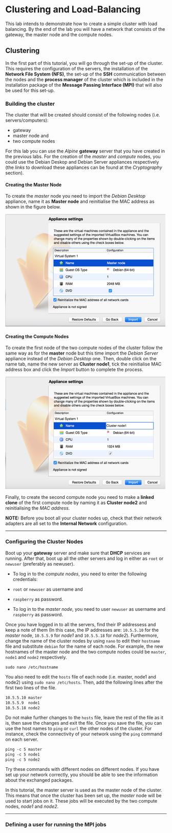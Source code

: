 # Clustering and Load-Balancing

This lab intends to demonstrate how to create a simple cluster with load balancing. By the end of the lab you will have a network that consists of the gateway, the master node and the compute nodes.

## Clustering
In the first part of this tutorial, you will go through the set-up of the cluster. This requires the configuration of the servers, the installation of the **Network File System (NFS)**, the set-up of the **SSH** communication between the nodes and the **process manager** of the cluster which is included in the installation package of the **Message Passing Interface (MPI)** that will also be used for this set-up. 

### Building the cluster

The cluster that will be created should consist of the following nodes (i.e. servers/computers):

* gateway
* master node and
* two compute nodes

For this lab you can use the _Alpine_ **gateway** server that you have created in the previous labs. For the creation of the _master_ and _compute_ nodes, you could use the Debian Deskop and Debian Server appliances respectively (the _links_ to download these appliances can be found at the _Cryptography_ section). 

#### Creating the Master Node

To create the _master_ node you need to import the _Debian Desktop_ appliance, name it as **Master node** and reinitialise the MAC address as shown in the figure below. 

<img src = "images/Importing Debian Desktop.png" width = "500" height = "350">


#### Creating the Compute Nodes

To create the first node of the two compute nodes of the cluster follow the same way as for the **master** node but this time import the _Debian Server_ appliance instead of the _Debian Desktop_ one. Then, double click on the name tab, name the new server as **Cluster node1**, tick the reinitialise MAC address box and click the _Import_ button to complete the process.

<img src = "images/Importing Debian Server.png" width = "500" height = "350">

Finally, to create the second compute node you need to make a **linked clone** of the first compute node by naming it as **Cluster node2** and reinitialising the _MAC address_.  

**NOTE:** Before you boot all your cluster nodes up, check that their network adapters are all set to the **Internal Network** configuration.

- - - -

### Configuring the Cluster Nodes

Boot up your **gateway** server and make sure that **DHCP** services are running. After that, boot up all the other servers and log in either as `root` or `newuser` (preferably as newuser).

* To log in to the _compute nodes_, you need to enter the following credentials:
 * `root` or `newuser` as username and
 * `raspberry` as password.
 
* To log in to the _master node_, you need to user `newuser` as username and `raspberry` as password.

Once you have logged in to all the servers, find their IP addressess and keep a note of them (In this case, the IP addresses are: `10.5.5.10` for the _master_ node, `10.5.5.9` for _node1_ and `10.5.5.18` for _node2_). Furthermore, change the name of the cluster nodes by using `nano` to edit their `hostname` file and substitute `debian` for the name of each node. For example, the new hostnames of the master node and the two compute nodes could be `master`, `node1` and `node2` respectively. 

```
sudo nano /etc/hostname
```

You also need to edit the `hosts` file of each node (i.e. master, node1 and node2) using `sudo nano /etc/hosts`. Then, add the following lines after the first two lines of the file. 

```
10.5.5.10 master
10.5.5.9  node1
10.5.5.18 node2
```

Do not make further changes to the `hosts` file, leave the rest of the file as it is, then save the changes and exit the file.
Once you save the file, you can use the host names to `ping` or `curl` the other nodes of the cluster. For instance, check the connectivity of your network using the `ping` command on each server.

```
ping -c 5 master
ping -c 5 node1
ping -c 5 node2
```

Try these commands with different nodes on different nodes. If you have set up your network correctly, you should be able to see the information about the exchanged packages.  

In this tutorial, the master server is used as the master node of the cluster. This means that once the cluster has been set up, the _master_ node will be used to start jobs on it. These jobs will be executed by the two compute nodes, _node1_ and _node2_.   

- - - -

### Defining a user for running the MPI jobs





